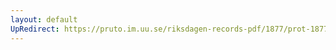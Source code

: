 ```yaml
---
layout: default
UpRedirect: https://pruto.im.uu.se/riksdagen-records-pdf/1877/prot-1877--fk--021/prot-1877--fk--021_009.pdf
---
```

